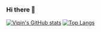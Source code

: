 ### Hi there 👋

<!--
**vipi-n/vipi-n** is a ✨ _special_ ✨ repository because its `README.md` (this file) appears on your GitHub profile.

Here are some ideas to get you started:

- 🔭 I’m currently working on ...
- 🌱 I’m currently learning ...
- 👯 I’m looking to collaborate on ...
- 🤔 I’m looking for help with ...
- 💬 Ask me about ...
- 📫 How to reach me: ...
- 😄 Pronouns: ...
- ⚡ Fun fact: ...
-->

[![Vipin's GitHub stats](https://github-readme-stats.vercel.app/api?username=vipi-n&show_icons=true&theme=radical)](https://github.com/vipi-n/github-readme-stats)
[![Top Langs](https://github-readme-stats.vercel.app/api/top-langs/?username=vipi-n&layout=compact)](https://github.com/vipi-n/github-readme-stats)



